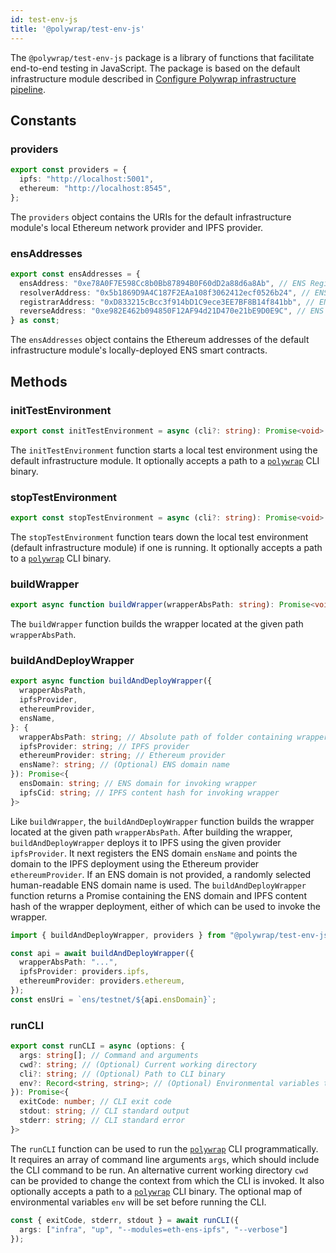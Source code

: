 ```yaml
---
id: test-env-js
title: '@polywrap/test-env-js'
---
```


The `@polywrap/test-env-js` package is a library of functions that facilitate end-to-end testing in JavaScript.
The package is based on the default infrastructure module described in 
[Configure Polywrap infrastructure pipeline](./../../../../quick-start/test-wasm-wrappers/infra-pipeline).

## Constants

### providers

```typescript
export const providers = {
  ipfs: "http://localhost:5001",
  ethereum: "http://localhost:8545",
};
```

The `providers` object contains the URIs for the default infrastructure module's local Ethereum network provider and IPFS provider.

### ensAddresses

```typescript
export const ensAddresses = {
  ensAddress: "0xe78A0F7E598Cc8b0Bb87894B0F60dD2a88d6a8Ab", // ENS Registry
  resolverAddress: "0x5b1869D9A4C187F2EAa108f3062412ecf0526b24", // ENS Resolver
  registrarAddress: "0xD833215cBcc3f914bD1C9ece3EE7BF8B14f841bb", // ENS Registrar
  reverseAddress: "0xe982E462b094850F12AF94d21D470e21bE9D0E9C", // ENS Reverse Lookup
} as const;
```

The `ensAddresses` object contains the Ethereum addresses of the default infrastructure module's locally-deployed ENS smart contracts.

## Methods

### initTestEnvironment

```typescript
export const initTestEnvironment = async (cli?: string): Promise<void>
```

The `initTestEnvironment` function starts a local test environment using the default infrastructure module. 
It optionally accepts a path to a [`polywrap`](./../../../cli/polywrap-cli) CLI binary.

### stopTestEnvironment

```typescript
export const stopTestEnvironment = async (cli?: string): Promise<void>
```

The `stopTestEnvironment` function tears down the local test environment (default infrastructure module) if one is running.
It optionally accepts a path to a [`polywrap`](./../../../cli/polywrap-cli) CLI binary.

### buildWrapper

```typescript
export async function buildWrapper(wrapperAbsPath: string): Promise<void>
```

The `buildWrapper` function builds the wrapper located at the given path `wrapperAbsPath`.

### buildAndDeployWrapper

```typescript
export async function buildAndDeployWrapper({
  wrapperAbsPath,
  ipfsProvider,
  ethereumProvider,
  ensName,
}: {
  wrapperAbsPath: string; // Absolute path of folder containing wrapper's Polywrap Manifest (polywrap.yaml)
  ipfsProvider: string; // IPFS provider
  ethereumProvider: string; // Ethereum provider
  ensName?: string; // (Optional) ENS domain name
}): Promise<{
  ensDomain: string; // ENS domain for invoking wrapper
  ipfsCid: string; // IPFS content hash for invoking wrapper
}>
```

Like `buildWrapper`, the `buildAndDeployWrapper` function builds the wrapper located at the given path `wrapperAbsPath`.
After building the wrapper, `buildAndDeployWrapper` deploys it to IPFS using the given provider `ipfsProvider`. 
It next registers the ENS domain `ensName` and points the domain to the IPFS deployment using the Ethereum provider `ethereumProvider`. 
If an ENS domain is not provided, a randomly selected human-readable ENS domain name is used. 
The `buildAndDeployWrapper` function returns a Promise containing the ENS domain and IPFS content hash of the wrapper deployment,
either of which can be used to invoke the wrapper.

```typescript title="Example: buildAndDeployWrapper with default infrastructure module"
import { buildAndDeployWrapper, providers } from "@polywrap/test-env-js";

const api = await buildAndDeployWrapper({
  wrapperAbsPath: "...",
  ipfsProvider: providers.ipfs,
  ethereumProvider: providers.ethereum,
});
const ensUri = `ens/testnet/${api.ensDomain}`;
```

### runCLI

```typescript
export const runCLI = async (options: {
  args: string[]; // Command and arguments
  cwd?: string; // (Optional) Current working directory
  cli?: string; // (Optional) Path to CLI binary
  env?: Record<string, string>; // (Optional) Environmental variables to set
}): Promise<{
  exitCode: number; // CLI exit code
  stdout: string; // CLI standard output
  stderr: string; // CLI standard error
}>
```

The `runCLI` function can be used to run the [`polywrap`](./../../../cli/polywrap-cli) CLI programmatically. 
It requires an array of command line arguments `args`, which should include the CLI command to be run.
An alternative current working directory `cwd` can be provided to change the context from which the CLI is invoked.
It also optionally accepts a path to a [`polywrap`](./../../../cli/polywrap-cli) CLI binary.
The optional map of environmental variables `env` will be set before running the CLI.

```typescript title="Example: runCLI calling the 'infra' command"
const { exitCode, stderr, stdout } = await runCLI({
  args: ["infra", "up", "--modules=eth-ens-ipfs", "--verbose"]
});
```

